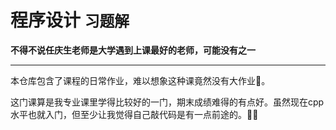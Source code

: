 # 程序设计 `习题解`
**不得不说任庆生老师是大学遇到上课最好的老师，可能没有之一**
***
本仓库包含了课程的日常作业，难以想象这种课竟然没有大作业🐶。

这门课算是我专业课里学得比较好的一门，期末成绩难得的有点好。虽然现在cpp水平也就入门，但至少让我觉得自己敲代码是有一点前途的。🚀🚀
